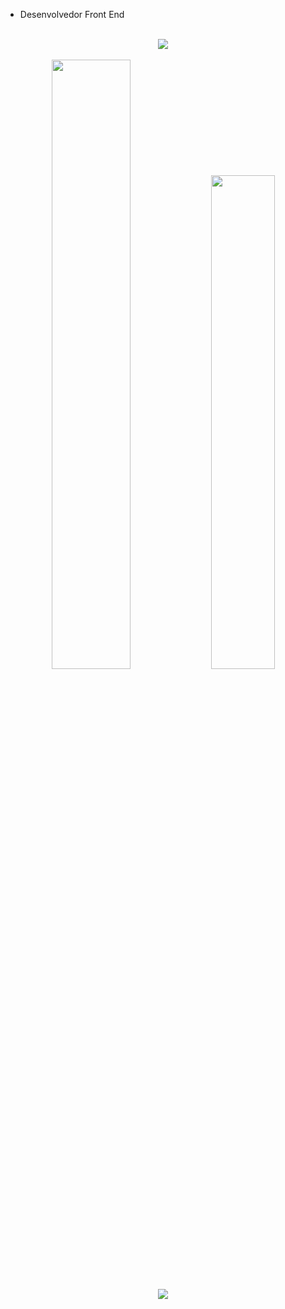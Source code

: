 
- Desenvolvedor Front End

<br>
<div align="center">
  <img src="https://skillicons.dev/icons?i=nodejs,js,html,css"></img>
</div>
<br>

<div align="center">
<img width="50%" src="https://github-readme-stats.vercel.app/api?username=ValleirMalta&show_icons=true&theme=algolia"></img>
<img width="45%" src="https://github-readme-stats.vercel.app/api/top-langs/?username=ValleirMalta&layout=compact&theme=algolia"></img>
</div>
<br>

<div align="center">
  <a href="https://www.linkedin.com/in/ValleirMalta/" target="_blank"><img src="https://img.shields.io/badge/-LinkedIn-%230077B5?style=for-the-badge&logo=linkedin&logoColor=white" target="_blank"></a>
</div>

